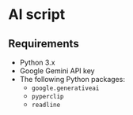 #  AI script 
  
## Requirements

- Python 3.x
- Google Gemini API key
- The following Python packages:
  - `google.generativeai`
  - `pyperclip`
  - `readline`


